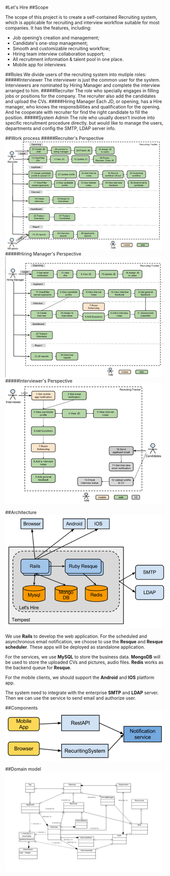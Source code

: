 #Let's Hire
##Scope

The scope of this project is to create a self-contained Recruiting system, which is applicable for recruiting and interview workflow suitable for most companies. It has the features, 
including:

* Job opening’s creation and management;
* Candidate's one-stop management;
* Smooth and customizable recruiting workflow;  
* Hiring team interview collaboration support;
* All recruitment information & talent pool in one place.
* Mobile app for interviews

##Roles
We divide users of the recruiting system into mutiple roles:
#####Interviewer
The interviewer is just the common user for the system. Interviewers are nominated by Hiring Manager and complete the interview arranged to him. 
#####Recruiter
The role who specially engages in filling jobs or positions for the company. The recruiter also add the candidates and upload the CVs.
#####Hiring Manager
Each JD, or opening, has a Hire manager, who knows the responsibilities and qualification for the opening. And he cooperate with recruiter for find the right candidate to fill the position.
#####System Admin
The role who usually doesn’t involve into specific recruitment procedure directly. but would like to manage the users, departments and config the SMTP, LDAP server info.

##Work process
#####Recruiter's Perspective
![Recruiter's flow](./images/recruiter_flow.png)
#####Hiring Manager's Perspective
![Hiring manager's flow](./images/hiring_manager_flow.png)
#####Interviewer's Perspective
![Interviewer's flow](./images/interviewer_flow.png)

##Architecture
![System architecture](./images/system_architecture.png)

We use **Rails** to develop the web application. For the scheduled and asynchronous email notification, we choose to use the **Resque** and **Resque scheduler**. These apps will be deployed as standalone application.

For the services, we use **MySQL** to store the business data. **MongoDB** will be used to store the uploaded CVs and pictures, audio files. **Redis** works as the backend queue for **Resque**.

For the mobile clients, we should support the **Android** and **IOS** platform app.

The system need to integrate with the enterprise **SMTP** and **LDAP** server. Then we can use the service to send email and authorize user. 

##Components
![Components diagram](./images/components.png)

##Domain model
![Domain model diagram](./images/ClassDiagram.png)








